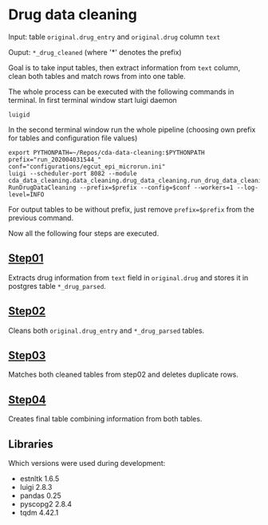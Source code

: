 # Drug data cleaning

Input:  table `original.drug_entry` and `original.drug` column `text` 

Ouput:  `*_drug_cleaned`  (where '*' denotes the prefix)

Goal is to take input tables, then extract information from  `text` column, clean both tables and match rows from into one table.

The whole process can be executed with the following commands in terminal.
In first terminal window start luigi daemon
```
luigid
```

In the second terminal window run the whole pipeline (choosing own prefix for tables and configuration file values)
```
export PYTHONPATH=~/Repos/cda-data-cleaning:$PYTHONPATH
prefix="run_202004031544_"
conf="configurations/egcut_epi_microrun.ini"
luigi --scheduler-port 8082 --module cda_data_cleaning.data_cleaning.drug_data_cleaning.run_drug_data_cleaning RunDrugDataCleaning --prefix=$prefix --config=$conf --workers=1 --log-level=INFO
```
For output tables to be without prefix, just remove ```prefix=$prefix``` from the previous command.

Now all the following four steps are executed.

## [Step01](https://git.stacc.ee/project4/cda-data-cleaning/tree/master/cda_data_cleaning/data_cleaning/drug_data_cleaning/step01_parse_drug_text_field) 
Extracts drug information from  `text` field in  `original.drug` and stores it in postgres table  `*_drug_parsed`.

## [Step02](https://git.stacc.ee/project4/cda-data-cleaning/tree/master/cda_data_cleaning/data_cleaning/drug_data_cleaning/step02_parse_and_clean_drug_text_field)
Cleans both `original.drug_entry` and `*_drug_parsed` tables.

## [Step03](https://git.stacc.ee/project4/cda-data-cleaning/tree/master/cda_data_cleaning/data_cleaning/drug_data_cleaning/step03_match_entry_parsed)
Matches both cleaned tables from step02 and deletes duplicate rows.

## [Step04](https://git.stacc.ee/project4/cda-data-cleaning/tree/master/cda_data_cleaning/data_cleaning/drug_data_cleaning/step04_final_table)
Creates final table combining information from both tables.


## Libraries 

Which versions were used during development:
* estnltk 1.6.5
* luigi 2.8.3
* pandas 0.25
* pyscopg2 2.8.4
* tqdm 4.42.1


